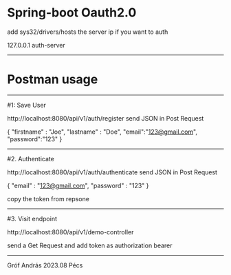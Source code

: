 # Spring-boot Oauth2.0

add sys32/drivers/hosts the server ip if you want to auth

127.0.0.1 auth-server

*********************************************************************

# Postman usage

**********************************************************************

#1: Save User

http://localhost:8080/api/v1/auth/register 
send JSON in Post Request

{
    "firstname" : "Joe",
    "lastname" : "Doe",
    "email":"123@gmail.com",
    "password":"123"
}

**********************************************************************

#2. Authenticate

http://localhost:8080/api/v1/auth/authenticate
send JSON in Post Request

{
    "email" : "123@gmail.com",
    "password" : "123"
}

copy the token from repsone

**********************************************************************

#3. Visit endpoint

http://localhost:8080/api/v1/demo-controller

send a Get Request and add token as authorization bearer


**********************************************************************
Gróf András
2023.08
Pécs

